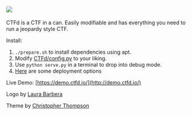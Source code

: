 ![](https://raw.githubusercontent.com/isislab/CTFd/master/CTFd/static/img/logo.png)
====

CTFd is a CTF in a can. Easily modifiable and has everything you need to run a jeopardy style CTF.

Install: 
 1. `./prepare.sh` to install dependencies using apt.
 2. Modify [CTFd/config.py](https://github.com/isislab/CTFd/blob/master/CTFd/config.py) to your liking.
 3. Use `python serve.py` in a terminal to drop into debug mode.
 4. [Here](https://github.com/isislab/CTFd/wiki/Deployment) are some deployment options

Live Demo:
[https://demo.ctfd.io/](http://demo.ctfd.io/)

Logo by [Laura Barbera](http://www.laurabb.com/)

Theme by [Christopher Thompson](https://github.com/breadchris)
